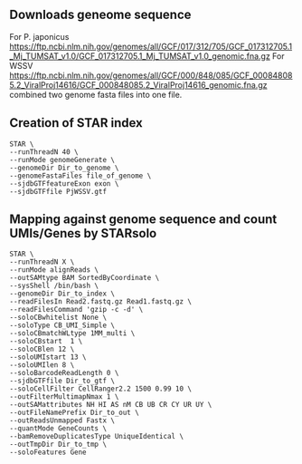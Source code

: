 ## Downloads geneome sequence
For P. japonicus
https://ftp.ncbi.nlm.nih.gov/genomes/all/GCF/017/312/705/GCF_017312705.1_Mj_TUMSAT_v1.0/GCF_017312705.1_Mj_TUMSAT_v1.0_genomic.fna.gz
For WSSV
https://ftp.ncbi.nlm.nih.gov/genomes/all/GCF/000/848/085/GCF_000848085.2_ViralProj14616/GCF_000848085.2_ViralProj14616_genomic.fna.gz
combined two genome fasta files into one file.

## Creation of STAR index
```
STAR \
--runThreadN 40 \
--runMode genomeGenerate \
--genomeDir Dir_to_genome \
--genomeFastaFiles file_of_genome \
--sjdbGTFfeatureExon exon \
--sjdbGTFfile PjWSSV.gtf
```

## Mapping against genome sequence and count UMIs/Genes by STARsolo
```
STAR \
--runThreadN X \
--runMode alignReads \
--outSAMtype BAM SortedByCoordinate \
--sysShell /bin/bash \
--genomeDir Dir_to_index \
--readFilesIn Read2.fastq.gz Read1.fastq.gz \
--readFilesCommand 'gzip -c -d' \
--soloCBwhitelist None \
--soloType CB_UMI_Simple \
--soloCBmatchWLtype 1MM_multi \
--soloCBstart  1 \
--soloCBlen 12 \
--soloUMIstart 13 \
--soloUMIlen 8 \
--soloBarcodeReadLength 0 \
--sjdbGTFfile Dir_to_gtf \
--soloCellFilter CellRanger2.2 1500 0.99 10 \
--outFilterMultimapNmax 1 \
--outSAMattributes NH HI AS nM CB UB CR CY UR UY \
--outFileNamePrefix Dir_to_out \
--outReadsUnmapped Fastx \
--quantMode GeneCounts \
--bamRemoveDuplicatesType UniqueIdentical \
--outTmpDir Dir_to_tmp \
--soloFeatures Gene
```
